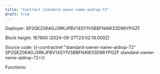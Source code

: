 ```yaml
---
title: "Contract standard-owner-name-aidrop-72"
draft: true
---
```

Deployer: SP2QEZ06AGJ3RKJPBV14SY1V5BBFNAW33D96YPGZF


 



Block height: 167600 (2024-09-27T23:02:19.000Z)

Source code: {{<contractref "standard-owner-name-aidrop-72" SP2QEZ06AGJ3RKJPBV14SY1V5BBFNAW33D96YPGZF standard-owner-name-aidrop-72>}}

Functions:


